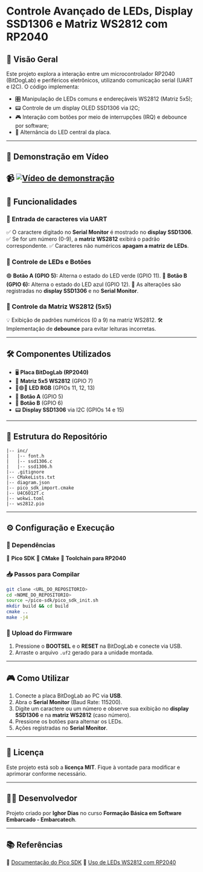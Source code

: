 # Controle Avançado de LEDs, Display SSD1306 e Matriz WS2812 com RP2040 

## 📝 Visão Geral
Este projeto explora a interação entre um microcontrolador RP2040 (BitDogLab) e periféricos eletrônicos, utilizando comunicação serial (UART e I2C). O código implementa:

- 🎛 Manipulação de LEDs comuns e endereçáveis WS2812 (Matriz 5x5);
- 📟 Controle de um display OLED SSD1306 via I2C;
- 🎮 Interação com botões por meio de interrupções (IRQ) e debounce por software;
- 🔆 Alternância do LED central da placa.

---

## 🎥 Demonstração em Vídeo
📹 [![Vídeo de demonstração](https://img.youtube.com/shorts/paA3kxPHceE0.jpg)](https://youtu.be/shorts/paA3kxPHceE)
---

## 🚀 Funcionalidades
### 🔡 Entrada de caracteres via UART
✅ O caractere digitado no **Serial Monitor** é mostrado no **display SSD1306**.
✅ Se for um número (0-9), a **matriz WS2812** exibirá o padrão correspondente.
✅ Caracteres não numéricos **apagam a matriz de LEDs**.

### 🔘 Controle de LEDs e Botões
🟢 **Botão A (GPIO 5):** Alterna o estado do LED verde (GPIO 11).
🔵 **Botão B (GPIO 6):** Alterna o estado do LED azul (GPIO 12).
📢 As alterações são registradas no **display SSD1306** e no **Serial Monitor**.

### 🔳 Controle da Matriz WS2812 (5x5)
💡 Exibição de padrões numéricos (0 a 9) na matriz WS2812.
🛠️ Implementação de **debounce** para evitar leituras incorretas.

---

## 🛠️ Componentes Utilizados
- 🖥️ **Placa BitDogLab (RP2040)**
- 🔲 **Matriz 5x5 WS2812** (GPIO 7)
- 🔴🟢🔵 **LED RGB** (GPIOs 11, 12, 13)
- 🔘 **Botão A** (GPIO 5)
- 🔘 **Botão B** (GPIO 6)
- 📟 **Display SSD1306** via I2C (GPIOs 14 e 15)

---

## 📂 Estrutura do Repositório
```
|-- inc/
|   |-- font.h
|   |-- ssd1306.c 
|   |-- ssd1306.h
|-- .gitignore
|-- CMakeLists.txt
|-- diagram.json
|-- pico_sdk_import.cmake
|-- U4C6O12T.c
|-- wokwi.toml
|-- ws2812.pio
```

---

## ⚙️ Configuração e Execução
### 📌 Dependências
🔹 **Pico SDK**
🔹 **CMake**
🔹 **Toolchain para RP2040**

### 📥 Passos para Compilar
```sh
git clone <URL_DO_REPOSITORIO>
cd <NOME_DO_REPOSITORIO>
source ~/pico-sdk/pico_sdk_init.sh
mkdir build && cd build
cmake ..
make -j4
```

### 🚀 Upload do Firmware
1. Pressione o **BOOTSEL** e o **RESET** na BitDogLab e conecte via USB.
2. Arraste o arquivo `.uf2` gerado para a unidade montada.

---

## 🎮 Como Utilizar
1. Conecte a placa BitDogLab ao PC via **USB**.
2. Abra o **Serial Monitor** (Baud Rate: 115200).
3. Digite um caractere ou um número e observe sua exibição no **display SSD1306** e na **matriz WS2812** (caso número).
4. Pressione os botões para alternar os LEDs.
5. Ações registradas no **Serial Monitor**.

---

## 📝 Licença
Este projeto está sob a **licença MIT**. Fique à vontade para modificar e aprimorar conforme necessário.

---

## 👨‍💻 Desenvolvedor
Projeto criado por **Ighor Dias** no curso **Formação Básica em Software Embarcado - Embarcatech**.

---

## 📚 Referências
🔗 [Documentação do Pico SDK](https://datasheets.raspberrypi.com/pico/raspberry-pi-pico-c-sdk.pdf)
🔗 [Uso de LEDs WS2812 com RP2040](https://github.com/raspberrypi/pico-examples/tree/master/pio/ws2812)

